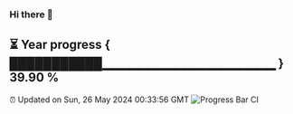 ### Hi there 👋
⏳ Year progress { ███████████▁▁▁▁▁▁▁▁▁▁▁▁▁▁▁▁▁▁▁ } 39.90 %
---
⏰ Updated on Sun, 26 May 2024 00:33:56 GMT
![Progress Bar CI](https://github.com/Moyi321/Moyi321/workflows/Progress%20Bar%20CI/badge.svg)
